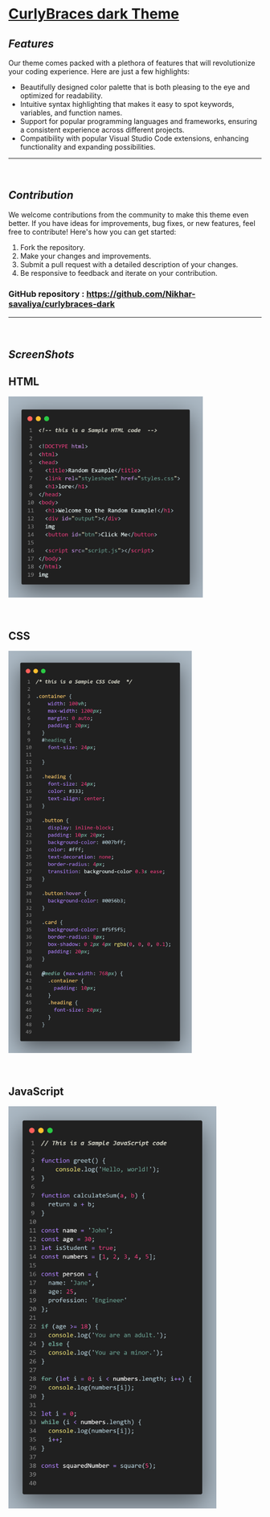 # [CurlyBraces dark Theme](https://github.com/Nikhar-savaliya/curlybraces-dark) 


## ***Features***
Our theme comes packed with a plethora of features that will revolutionize your coding experience. Here are just a few highlights:

- Beautifully designed color palette that is both pleasing to the eye and optimized for readability.
- Intuitive syntax highlighting that makes it easy to spot keywords, variables, and function names.
- Support for popular programming languages and frameworks, ensuring a consistent experience across different projects.
- Compatibility with popular Visual Studio Code extensions, enhancing functionality and expanding possibilities.

<hr>
<br>

## ***Contribution***

We welcome contributions from the community to make this theme even better. If you have ideas for improvements, bug fixes, or new features, feel free to contribute! Here's how you can get started:

1. Fork the repository.
2. Make your changes and improvements.
3. Submit a pull request with a detailed description of your changes.
4. Be responsive to feedback and iterate on your contribution.
### **GitHub repository :**  https://github.com/Nikhar-savaliya/curlybraces-dark

<hr>
<br>

## ***ScreenShots***

## HTML
<img src="https://raw.githubusercontent.com/Nikhar-savaliya/curlybraces-dark/main/screenshots/html.png" height=400px alt="Preview"></img>

<br>

## CSS
<img src="https://raw.githubusercontent.com/Nikhar-savaliya/curlybraces-dark/main/screenshots/css.png" height=800px alt="Preview"></img>

<br>

## JavaScript
<img src="https://raw.githubusercontent.com/Nikhar-savaliya/curlybraces-dark/main/screenshots/js.png" height=800px alt="Preview"></img>

<br>


